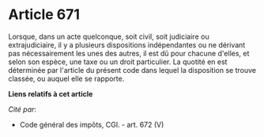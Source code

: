 # Article 671

Lorsque, dans un acte quelconque, soit civil, soit judiciaire ou extrajudiciaire, il y a plusieurs dispositions indépendantes
ou ne dérivant pas nécessairement les unes des autres, il est dû pour chacune d'elles, et selon son espèce, une taxe ou un
droit particulier. La quotité en est déterminée par l'article du présent code dans lequel la disposition se trouve classée,
ou auquel elle se rapporte.

**Liens relatifs à cet article**

_Cité par_:

  - Code général des impôts, CGI. - art. 672 (V)
